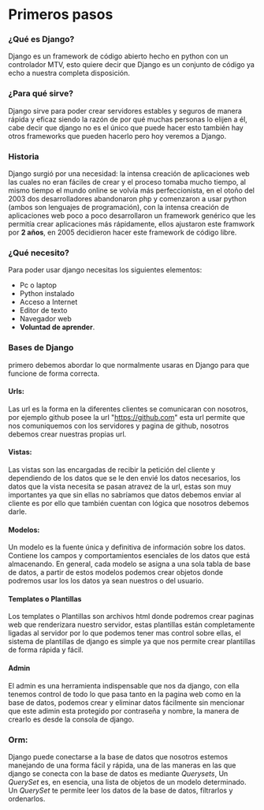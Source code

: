 # Primeros pasos

### ¿Qué es Django?

Django es un framework de código abierto hecho en python con un controlador MTV, esto quiere decir que Django es un conjunto de código ya echo a nuestra completa disposición.

### ¿Para qué sirve?

Django sirve para poder crear servidores estables y seguros de manera rápida y eficaz siendo la razón de por qué muchas personas lo elijen a él, cabe decir que django no es el único que puede hacer esto también hay otros frameworks que pueden hacerlo pero hoy veremos a Django.

### Historia

Django surgió por una necesidad: la intensa creación de aplicaciones web las cuales no eran fáciles de crear y el proceso tomaba mucho tiempo, al mismo tiempo el mundo online se volvía más perfeccionista, en el otoño del 2003 dos desarrolladores abandonaron php y comenzaron a usar python (ambos son lenguajes de programación), con la intensa creación de aplicaciones web poco a poco desarrollaron un framework genérico que les permitía crear aplicaciones más rápidamente, ellos ajustaron este framwork por **2 años**, en 2005 decidieron hacer este framework de código libre.

### ¿Qué necesito?

Para poder usar django necesitas los siguientes elementos:

  * Pc o laptop
  * Python instalado
  * Acceso a Internet 
  * Editor de texto
  * Navegador web
  * **Voluntad de aprender**. 

### Bases de Django

primero debemos abordar lo que normalmente usaras en Django para que funcione de forma correcta.

#### Urls:

Las url es la forma en la diferentes clientes se comunicaran con nosotros, por ejemplo github posee la url "https://github.com" esta url permite que nos comuniquemos con los servidores y pagina de github, nosotros debemos crear nuestras propias url.

#### Vistas:

Las vistas son las encargadas de recibir la petición del cliente y dependiendo de los datos que se le den envié los datos necesarios, los datos que la vista necesita se pasan atravez de la url, estas son muy importantes ya que sin ellas no sabríamos que datos debemos enviar al cliente es por ello que también cuentan con lógica que nosotros debemos darle.

#### Modelos:
Un modelo es la fuente única y definitiva de información sobre los datos. Contiene los campos y comportamientos esenciales de los datos que está almacenando. En general, cada modelo se asigna a una sola tabla de base de datos, a partir de estos modelos podemos crear objetos donde podremos usar los los datos ya sean nuestros o del usuario.

#### Templates o Plantillas
Los templates o Plantillas son archivos html donde podremos crear paginas web que renderizara nuestro servidor, estas plantillas están completamente ligadas al servidor por lo que podemos tener mas control sobre ellas, el sistema de plantillas de django es simple ya que nos permite crear plantillas de forma rápida y fácil.

#### Admin
El admin es una herramienta indispensable que nos da django, con ella tenemos control de todo lo que pasa tanto en la pagina web como en la base de datos, podemos crear y eliminar datos fácilmente sin mencionar que este adimin esta protegido por contraseña y nombre, la manera de crearlo es desde la consola de django.

### Orm:
Django puede conectarse a la base de datos que nosotros estemos manejando de una forma fácil y rápida, una de las maneras en las que django se conecta con la base de datos es mediante *Querysets*, Un *QuerySet* es, en esencia, una lista de objetos de un modelo determinado. Un *QuerySet* te permite leer los datos de la base de datos, filtrarlos y ordenarlos.
